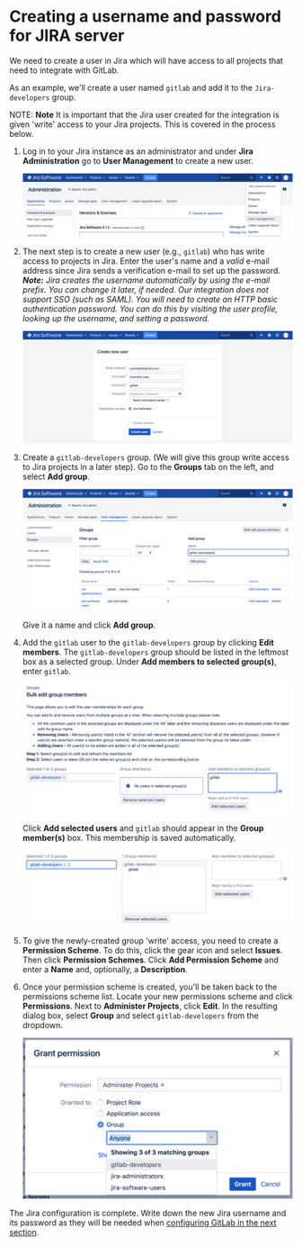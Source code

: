 # Creating a username and password for JIRA server

We need to create a user in Jira which will have access to all projects that
need to integrate with GitLab. 

As an example, we'll create a user named `gitlab` and add it to the `Jira-developers`
group.

NOTE: **Note**
It is important that the Jira user created for the integration is given 'write' access to your Jira projects. 
This is covered in the process below.

1. Log in to your Jira instance as an administrator and under **Jira Administration**
   go to **User Management** to create a new user.

     ![Jira user management link](img/jira_user_management_link.png)

1. The next step is to create a new user (e.g., `gitlab`) who has write access
   to projects in Jira. Enter the user's name and a _valid_ e-mail address
   since Jira sends a verification e-mail to set up the password.
   _**Note:** Jira creates the username automatically by using the e-mail
   prefix. You can change it later, if needed. Our integration does not support SSO (such as SAML). 
   You will need to create an HTTP basic authentication password. You can do this by visiting the user
    profile, looking up the username, and setting a password._

     ![Jira create new user](img/jira_create_new_user.png)

1. Create a `gitlab-developers` group. (We will give this group write access
   to Jira projects in a later step). Go to the **Groups** tab on the left, and select **Add group**.

     ![Jira create new user](img/jira_create_new_group.png)

     Give it a name and click **Add group**.

1. Add the `gitlab` user to the `gitlab-developers` group by clicking **Edit members**.
   The `gitlab-developers` group should be listed in the leftmost box as a selected group. 
   Under **Add members to selected group(s)**, enter `gitlab`.

     ![Jira add user to group](img/jira_add_user_to_group.png)
     
   Click **Add selected users** and `gitlab` should appear in the **Group member(s)** box. This membership 
   is saved automatically.
   
     ![Jira added user to group](img/jira_added_user_to_group.png)

1. To give the newly-created group 'write' access, you need to create a **Permission Scheme**.
   To do this, click the gear icon and select **Issues**. Then click **Permission Schemes**. 
   Click **Add Permission Scheme** and enter a **Name** and, optionally, a **Description**.
        
1. Once your permission scheme is created, you'll be taken back to the permissions scheme list.
   Locate your new permissions scheme and click **Permissions**. Next to **Administer Projects**, 
   click **Edit**. In the resulting dialog box, select **Group** and select `gitlab-developers`
   from the dropdown.

     ![Jira group access](img/jira_group_access.png)

The Jira configuration is complete. Write down the new Jira username and its
password as they will be needed when [configuring GitLab in the next section](jira.md#configuring-gitlab).
